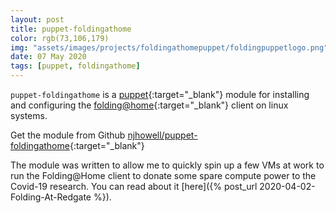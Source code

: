 ```yaml
---
layout: post
title: puppet-foldingathome
color: rgb(73,106,179)
img: "assets/images/projects/foldingathomepuppet/foldingpuppetlogo.png"
date: 07 May 2020
tags: [puppet, foldingathome]
---
```


`puppet-foldingathome` is a [puppet](https://puppet.com){:target="_blank"} module for installing and configuring the [folding@home](https://foldingathome.org/){:target="_blank"} client on linux systems.

Get the module from Github [njhowell/puppet-foldingathome](https://github.com/njhowell/puppet-foldingathome){:target="_blank"}

The module was written to allow me to quickly spin up a few VMs at work to run the Folding@Home client to donate some spare compute power to the Covid-19 research. You can read about it [here]({% post_url 2020-04-02-Folding-At-Redgate %}).
